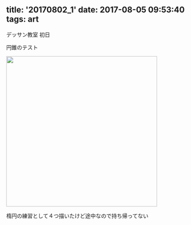 title: '20170802_1'
date: 2017-08-05 09:53:40
tags: art
---
デッサン教室 初日

円錐のテスト

<img src="/img/20170802/1.jpg" width="400px">

楕円の練習として４つ描いたけど途中なので持ち帰ってない
